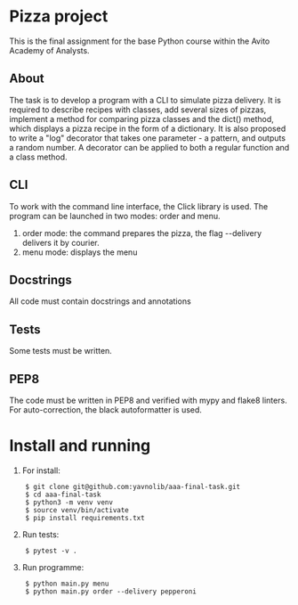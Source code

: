# Pizza project
This is the final assignment for the base Python course within the Avito Academy of Analysts.

## About
The task is to develop a program with a CLI to simulate pizza delivery. It is required to describe recipes with classes, add several sizes of pizzas, implement a method for comparing pizza classes and the dict() method, which displays a pizza recipe in the form of a dictionary. It is also proposed to write a "log" decorator that takes one parameter - a pattern, and outputs a random number. A decorator can be applied to both a regular function and a class method.

## CLI
To work with the command line interface, the Click library is used. The program can be launched in two modes: order and menu.

1. order mode: the command prepares the pizza, the flag --delivery delivers it by courier.
2. menu mode: displays the menu

## Docstrings
All code must contain docstrings and annotations

## Tests
Some tests must be written.

## PEP8
The code must be written in PEP8 and verified with mypy and flake8 linters. For auto-correction, the black autoformatter is used.

# Install and running
1. For install:
```
    $ git clone git@github.com:yavnolib/aaa-final-task.git
    $ cd aaa-final-task
    $ python3 -m venv venv
    $ source venv/bin/activate
    $ pip install requirements.txt
```

2. Run tests:
```
    $ pytest -v .
```

3. Run programme:
```
    $ python main.py menu
    $ python main.py order --delivery pepperoni
```

